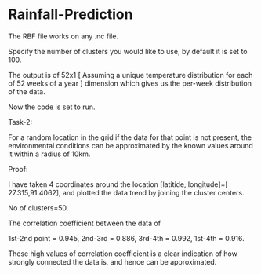 # Rainfall-Prediction
The RBF file works on any .nc file.

Specify the number of clusters you would like to use, by default it is set to 100.

The output is of 52x1 [ Assuming a unique temperature distribution for each of 52 weeks of a year ]  dimension which gives us the per-week distribution of the data.

Now the code is set to run.

Task-2:

For a random location in the grid if the data for that point is not present, the environmental conditions can be approximated by the known values around it within a radius of 10km.

Proof:

I have taken 4 coordinates around the location [latitide, longitude]=[ 27.315,91.4062], and plotted the data trend by joining the cluster centers.

No of clusters=50.

The correlation coefficient between the data of

1st-2nd point = 0.945, 2nd-3rd = 0.886, 3rd-4th = 0.992, 1st-4th = 0.916.

These high values of correlation coefficient is a clear indication of how strongly connected the data is, and hence can be approximated.
